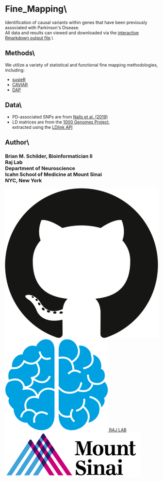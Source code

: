 # Fine_Mapping\

Identification of causal variants within genes that have been previously associated with Parkinson's Disease.\
All data and results can viewed and downloaded via the [interactive Rmarkdown output file]().\

## Methods\

We utilize a variety of statistical and functional fine mapping methodologies, including:
* [susieR](https://github.com/stephenslab/susieR)
* [CAVIAR](http://genetics.cs.ucla.edu/caviar/)
* [DAP](https://github.com/xqwen/dap)

## Data\

* PD-associated SNPs are from [Nalls et al. (2019)](https://github.com/neurogenetics/meta5)
* LD matrices are from the [1000 Genomes Project](http://www.internationalgenome.org/),\
extracted using the [LDlink API](https://ldlink.nci.nih.gov/?tab=apiaccess)


## Author\

<div class='container'>
   <h3>Brian M. Schilder, Bioinformatician II<br>
   Raj Lab<br>
   Department of Neuroscience<br>
   Icahn School of Medicine at Mount Sinai<br>
   NYC, New York<br>
   </h3> 
   
   <a href='https://github.com/RajLabMSSM'><img src='./web/images/github.png'></a> 
   <a class='item' href='https://rajlabmssm.github.io/RajLab_website/'>
      <img src='./web/images/brain-icon.png'>
      <span class='caption'>RAJ LAB</span>
   <a href='https://icahn.mssm.edu/'><img src='./web/images/sinai.png'></a>
</div>

